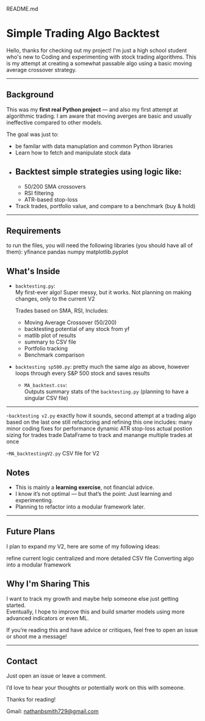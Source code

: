 README.md

# Simple Trading Algo Backtest

Hello, thanks for checking out my project! I'm just a high school student who's new to Coding and experimenting with stock trading algorithms. This is my attempt at creating a somewhat passable algo using a basic moving average crossover strategy.

---

##  Background
This was my **first real Python project** — and also my first attempt at algorithmic trading. I am aware that moving averges are basic and usually ineffective compared to other models. 

The goal was just to:
- be familar with data manuplation and common Python libraries
- Learn how to fetch and manipulate stock data
- Backtest simple strategies using logic like:
  - 
  - 50/200 SMA crossovers
  - RSI filtering
  - ATR-based stop-loss
- Track trades, portfolio value, and compare to a benchmark (buy & hold)

---
## Requirements
  to run the files, you will need the following libraries (you should have all of them):
    yfinance
    pandas
    numpy
    matplotlib.pyplot

## What's Inside

- `backtesting.py`:  
  My first-ever algo! Super messy, but it works.
  Not planning on making changes, only to the current V2 

  Trades based on SMA, RSI, Includes:
  - Moving Average Crossover (50/200)
  - backtesting potential of any stock from yf
  - matlib plot of results
  - summary to CSV file
  - Portfolio tracking
  - Benchmark comparison

- `backtesting sp500.py`:
  pretty much the same algo as above, however loops through every S&P 500 stock and saves results

  - `MA_backtest.csv`:  
  Outputs summary stats of the `backtesting.py` (planning to have a singular CSV file)
---

-`backtesting v2.py`
  exactly how it sounds, second attempt at a trading algo based on the last one
  still refactoring and refining this one
  includes:
    many minor coding fixes for performance
    dynamic ATR stop-loss
    actual postion sizing for trades
    trade DataFrame to track and manange multiple trades at once

-`MA_backtestingV2.py`
  CSV file for V2


## Notes

- This is mainly a **learning exercise**, not financial advice.
- I know it’s not optimal — but that’s the point: Just learning and experimenting.
- Planning to refactor into a modular framework later.

---

## Future Plans

  I plan to expand my V2, here are some of my following ideas:

  refine current logic
  centralized and more detailed CSV file
  Converting algo into a modular framework



## Why I'm Sharing This

I want to track my growth and maybe help someone else just getting started.  
Eventually, I hope to improve this and build smarter models using more advanced indicators or even ML.

If you’re reading this and have advice or critiques, feel free to open an issue or shoot me a message!

---

## Contact

Just open an issue or leave a comment.

I’d love to hear your thoughts or potentially work on this with someone.

Thanks for reading! 

Gmail: nathanbsmith729@gmail.com
